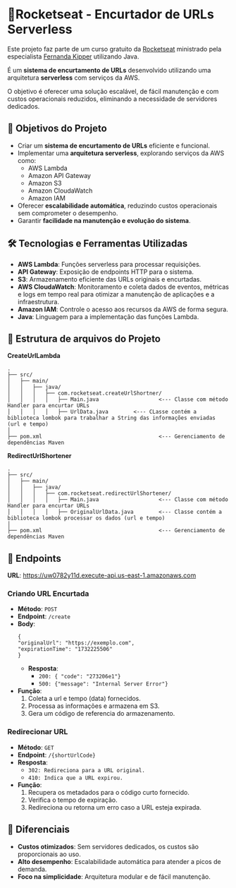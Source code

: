 # 🚀Rocketseat - Encurtador de URLs Serverless

Este projeto faz parte de um curso gratuito da [Rocketseat](https://github.com/Rocketseat) ministrado pela especialista [Fernanda Kipper](https://github.com/Fernanda-Kipper) utilizando Java.

É um **sistema de encurtamento de URLs** desenvolvido utilizando uma arquitetura **serverless** com serviços da AWS. 

O objetivo é oferecer uma solução escalável, de fácil manutenção e com custos operacionais reduzidos, eliminando a necessidade de servidores dedicados.

## 🎯 Objetivos do Projeto

- Criar um **sistema de encurtamento de URLs** eficiente e funcional.
- Implementar uma **arquitetura serverless**, explorando serviços da AWS como:
  - AWS Lambda
  - Amazon API Gateway
  - Amazon S3
  - Amazon CloudaWatch
  - Amazon IAM
- Oferecer **escalabilidade automática**, reduzindo custos operacionais sem comprometer o desempenho.
- Garantir **facilidade na manutenção e evolução do sistema**.

## 🛠️ Tecnologias e Ferramentas Utilizadas

- **AWS Lambda**: Funções serverless para processar requisições.
- **API Gateway**: Exposição de endpoints HTTP para o sistema.
- **S3**: Armazenamento eficiente das URLs originais e encurtadas.
- **AWS CloudaWatch**: Monitoramento e coleta dados de eventos, métricas e logs em tempo real para otimizar a manutenção de aplicações e a infraestrutura.
- **Amazon IAM**: Controle o acesso aos recursos da AWS de forma segura.
- **Java**: Linguagem para a implementação das funções Lambda.

## 📂 Estrutura de arquivos do Projeto

**CreateUrlLambda**
```
. 
├── src/ 
│   ├── main/ 
│   │   ├── java/ 
│   │   │   ├── com.rocketseat.createUrlShortner/ 
│   │   │   │   ├── Main.java                   <--- Classe com método Handler para encurtar URLs
│   │   │   │   ├── UrlData.java        <--- CLasse contém a biblioteca lombok para trabalhar a String das informações enviadas (url e tempo)
│    
├── pom.xml                                     <--- Gerenciamento de dependências Maven

```

**RedirectUrlShortener**
```
. 
├── src/ 
│   ├── main/ 
│   │   ├── java/ 
│   │   │   ├── com.rocketseat.redirectUrlShortener/ 
│   │   │   │   ├── Main.java                   <--- Classe com método Handler para encurtar URLs
│   │   │   │   ├── OriginalUrlData.java        <--- Classe contém a biblioteca lombok processar os dados (url e tempo)
│    
├── pom.xml                                     <--- Gerenciamento de dependências Maven

```

## 🚀 Endpoints

**URL**: https://uw0782y11d.execute-api.us-east-1.amazonaws.com

### Criando URL Encurtada
- **Método**: `POST`
- **Endpoint**: `/create`
- **Body**:  
  ```
  {
  "originalUrl": "https://exemplo.com",
  "expirationTime": "1732225506"
  }
  ```
  - **Resposta**:
    - `200: { "code": "273206e1"}`
    - `500: {"message": "Internal Server Error"}`
- **Função**:
    1. Coleta a url e tempo (data) fornecidos.
    2. Processa as informações e armazena em S3.
    3. Gera um código de referencia do armazenamento.
  
### Redirecionar URL
- **Método**: `GET`  
- **Endpoint**: `/{shortUrlCode}`
- **Resposta**:
    - `302: Redireciona para a URL original.`
    - `410: Indica que a URL expirou.`
- **Função**:
    1. Recupera os metadados para o código curto fornecido.
    2. Verifica o tempo de expiração.
    3. Redireciona ou retorna um erro caso a URL esteja expirada.

## 🌟 Diferenciais

- **Custos otimizados**: Sem servidores dedicados, os custos são proporcionais ao uso.
- **Alto desempenho**: Escalabilidade automática para atender a picos de demanda.
- **Foco na simplicidade**: Arquitetura modular e de fácil manutenção.
              

